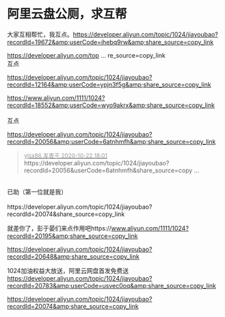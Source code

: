 # 阿里云盘公厕，求互帮


大家互相帮忙，我互点。https://developer.aliyun.com/topic/1024/jiayoubao?recordId=19672&amp;userCode=ihebq9rw&amp;share_source=copy_link

<a href="https://developer.aliyun.com/topic/1024/jiayoubao?recordId=18023&amp;userCode=vf42utbk&amp;share_source=copy_link" target="_blank">https://developer.aliyun.com/top ... re_source=copy_link</a><br />
互点

https://developer.aliyun.com/topic/1024/jiayoubao?recordId=12164&amp;userCode=ypjn3f5g&amp;share_source=copy_link<img id="aimg_x8Vw7" onclick="zoom(this, this.src, 0, 0, 0)" class="zoom" src="https://cdn.jsdelivr.net/gh/hishis/forum-master/public/images/patch.gif" onmouseover="img_onmouseoverfunc(this)" onload="thumbImg(this)" border="0" alt="" />

https://www.aliyun.com/1111/1024?recordId=18552&amp;userCode=wyo9akrx&amp;share_source=copy_link<br />
<br />
互点<img id="aimg_wxw1x" onclick="zoom(this, this.src, 0, 0, 0)" class="zoom" src="https://cdn.jsdelivr.net/gh/hishis/forum-master/public/images/patch.gif" onmouseover="img_onmouseoverfunc(this)" onload="thumbImg(this)" border="0" alt="" />

https://developer.aliyun.com/topic/1024/jiayoubao?recordId=20056&amp;userCode=6atnhmfh&amp;share_source=copy_link

<div class="quote"><blockquote><font size="2"><a href="https://www.hostloc.com/forum.php?mod=redirect&amp;goto=findpost&amp;pid=9337138&amp;ptid=757263" target="_blank"><font color="#999999">yjsx86 发表于 2020-10-22 18:01</font></a></font><br />
https://developer.aliyun.com/topic/1024/jiayoubao?recordId=20056&amp;userCode=6atnhmfh&amp;share_source=copy ...</blockquote></div><br />
已助（第一位就是我）<br />
<br />
https://developer.aliyun.com/topic/1024/jiayoubao?recordId=20074&amp;share_source=copy_link

就差你了，彭于晏们来点作用吧https://www.aliyun.com/1111/1024?recordId=20195&amp;share_source=copy_link

https://developer.aliyun.com/topic/1024/jiayoubao?recordId=20648&amp;share_source=copy_link<img id="aimg_M4v5S" onclick="zoom(this, this.src, 0, 0, 0)" class="zoom" src="https://cdn.jsdelivr.net/gh/hishis/forum-master/public/images/patch.gif" onmouseover="img_onmouseoverfunc(this)" onload="thumbImg(this)" border="0" alt="" />

1024加油权益大放送，阿里云网盘首发免费送 https://developer.aliyun.com/topic/1024/jiayoubao?recordId=20783&amp;userCode=usvec0oq&amp;share_source=copy_link

https://developer.aliyun.com/topic/1024/jiayoubao?recordId=20074&amp;share_source=copy_link
